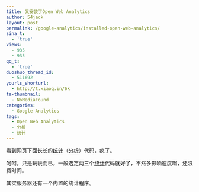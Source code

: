 ```yaml
---
title: 又安装了Open Web Analytics
author: 54jack
layout: post
permalink: /google-analytics/installed-open-web-analytics/
sina_t:
  - 'true'
views:
  - 935
  - 935
qq_t:
  - 'true'
duoshuo_thread_id:
  - 511692
yourls_shorturl:
  - http://t.xiaoq.in/6k
ta-thumbnail:
  - NoMediaFound
categories:
  - Google Analytics
tags:
  - Open Web Analytics
  - 分析
  - 统计
---
```

看到网页下面长长的<span class='wp_keywordlink_affiliate'><a href="http://blog.xiaoq.in/tag/%e7%bb%9f%e8%ae%a1/" title="查看统计中的全部文章" target="_blank">统计</a></span>（<span class='wp_keywordlink_affiliate'><a href="http://blog.xiaoq.in/tag/%e5%88%86%e6%9e%90/" title="查看分析中的全部文章" target="_blank">分析</a></span>）代码，疯了。

呵呵，只是玩玩而已，一般选定两三个<span class='wp_keywordlink_affiliate'><a href="http://blog.xiaoq.in/tag/%e7%bb%9f%e8%ae%a1/" title="查看统计中的全部文章" target="_blank">统计</a></span>代码就好了，不然多影响速度啊，还浪费时间。

其实服务器还有一个内置的统计程序。